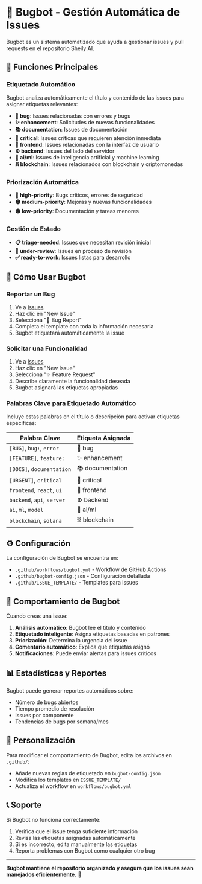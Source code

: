 # 🤖 Bugbot - Gestión Automática de Issues

Bugbot es un sistema automatizado que ayuda a gestionar issues y pull requests en el repositorio Sheily AI.

## 🚀 Funciones Principales

### Etiquetado Automático
Bugbot analiza automáticamente el título y contenido de las issues para asignar etiquetas relevantes:

- **🐛 bug**: Issues relacionadas con errores y bugs
- **✨ enhancement**: Solicitudes de nuevas funcionalidades
- **📚 documentation**: Issues de documentación
- **🚨 critical**: Issues críticas que requieren atención inmediata
- **🎨 frontend**: Issues relacionadas con la interfaz de usuario
- **⚙️ backend**: Issues del lado del servidor
- **🤖 ai/ml**: Issues de inteligencia artificial y machine learning
- **⛓️ blockchain**: Issues relacionados con blockchain y criptomonedas

### Priorización Automática
- **🔴 high-priority**: Bugs críticos, errores de seguridad
- **🟡 medium-priority**: Mejoras y nuevas funcionalidades
- **🟢 low-priority**: Documentación y tareas menores

### Gestión de Estado
- **📋 triage-needed**: Issues que necesitan revisión inicial
- **👀 under-review**: Issues en proceso de revisión
- **✅ ready-to-work**: Issues listas para desarrollo

## 📝 Cómo Usar Bugbot

### Reportar un Bug
1. Ve a [Issues](https://github.com/Balmaurin/Sheily/issues)
2. Haz clic en "New Issue"
3. Selecciona "🐛 Bug Report"
4. Completa el template con toda la información necesaria
5. Bugbot etiquetará automáticamente la issue

### Solicitar una Funcionalidad
1. Ve a [Issues](https://github.com/Balmaurin/Sheily/issues)
2. Haz clic en "New Issue"
3. Selecciona "✨ Feature Request"
4. Describe claramente la funcionalidad deseada
5. Bugbot asignará las etiquetas apropiadas

### Palabras Clave para Etiquetado Automático

Incluye estas palabras en el título o descripción para activar etiquetas específicas:

| Palabra Clave | Etiqueta Asignada |
|---------------|-------------------|
| `[BUG]`, `bug:`, `error` | 🐛 bug |
| `[FEATURE]`, `feature:` | ✨ enhancement |
| `[DOCS]`, `documentation` | 📚 documentation |
| `[URGENT]`, `critical` | 🚨 critical |
| `frontend`, `react`, `ui` | 🎨 frontend |
| `backend`, `api`, `server` | ⚙️ backend |
| `ai`, `ml`, `model` | 🤖 ai/ml |
| `blockchain`, `solana` | ⛓️ blockchain |

## ⚙️ Configuración

La configuración de Bugbot se encuentra en:
- `.github/workflows/bugbot.yml` - Workflow de GitHub Actions
- `.github/bugbot-config.json` - Configuración detallada
- `.github/ISSUE_TEMPLATE/` - Templates para issues

## 🤖 Comportamiento de Bugbot

Cuando creas una issue:

1. **Análisis automático**: Bugbot lee el título y contenido
2. **Etiquetado inteligente**: Asigna etiquetas basadas en patrones
3. **Priorización**: Determina la urgencia del issue
4. **Comentario automático**: Explica qué etiquetas asignó
5. **Notificaciones**: Puede enviar alertas para issues críticos

## 📊 Estadísticas y Reportes

Bugbot puede generar reportes automáticos sobre:
- Número de bugs abiertos
- Tiempo promedio de resolución
- Issues por componente
- Tendencias de bugs por semana/mes

## 🔧 Personalización

Para modificar el comportamiento de Bugbot, edita los archivos en `.github/`:
- Añade nuevas reglas de etiquetado en `bugbot-config.json`
- Modifica los templates en `ISSUE_TEMPLATE/`
- Actualiza el workflow en `workflows/bugbot.yml`

## 📞 Soporte

Si Bugbot no funciona correctamente:
1. Verifica que el issue tenga suficiente información
2. Revisa las etiquetas asignadas automáticamente
3. Si es incorrecto, edita manualmente las etiquetas
4. Reporta problemas con Bugbot como cualquier otro bug

---

**Bugbot mantiene el repositorio organizado y asegura que los issues sean manejados eficientemente.** 🎯
